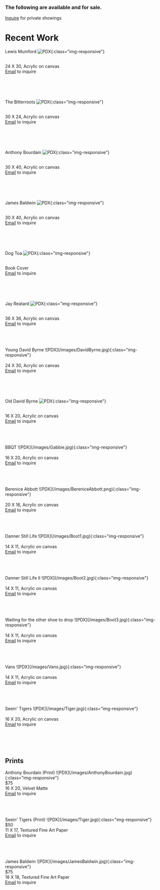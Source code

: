 <!-- ---
layout: page
title: Past Work
permalink: /portfolio/
tags: cv
--- -->
<h3>The following are available and for sale.</h3>

<a href="{{ site.url }}/contact">Inquire</a> for private showings

<h1> Recent Work </h1>

Lewis Mumford
![PDX](/images/Mumford.jpeg){:class="img-responsive"}
<div class="center">
<br>
24 X 30, Acrylic on canvas
<br>
<a href="{{ site.url }}/contact">Email</a> to inquire
</div>
<br>
<br>
<br>
<br>

The Bitterroots
![PDX](/images/Landscape.jpeg){:class="img-responsive"}
<div class="center">
<br>
30 X 24, Acrylic on canvas
<br>
<a href="{{ site.url }}/contact">Email</a> to inquire
</div>
<br>
<br>
<br>
<br>

Anthony Bourdain
![PDX](/images/AnthonyBourdain.jpg){:class="img-responsive"}
<div class="center">
<br>
30 X 40, Acrylic on canvas
<br>
<a href="{{ site.url }}/contact">Email</a> to inquire
</div>
<br>
<br>
<br>
<br>

James Baldwin
![PDX](/images/JamesBaldwin.jpg){:class="img-responsive"}
<div class="center">
<br>
30 X 40, Acrylic on canvas
<br>
<a href="{{ site.url }}/contact">Email</a> to inquire
</div>
<br>
<br>
<br>
<br>

Dog Toa
![PDX](/images/skullFinal.jpg){:class="img-responsive"}
<div class="center">
<br>
Book Cover
<br>
<a href="{{ site.url }}/contact">Email</a> to inquire
</div>
<br>
<br>
<br>
<br>

Jay Reatard
![PDX](/images/JayReatard.jpg){:class="img-responsive"}
<div class="center">
<br>
36 X 36, Acrylic on canvas
<br>
<a href="{{ site.url }}/contact">Email</a> to inquire
</div>
<br>
<br>
<br>
<br>
Young David Byrne
![PDX](/images/DavidByrne.jpg){:class="img-responsive"}
<div class="center">
<br>
24 X 30, Acrylic on canvas
<br>
<a href="{{ site.url }}/contact">Email</a> to inquire
</div>
<br>
<br>
<br>
<br>


Old David Byrne
![PDX](/images/DavidByrne2.jpg){:class="img-responsive"}
<div class="center">
<br>
16 X 20, Acrylic on canvas
<br>
<a href="{{ site.url }}/contact">Email</a> to inquire
</div>
<br>
<br>
<br>
<br>
BBQT
![PDX](/images/Gabbie.jpg){:class="img-responsive"}
<div class="center">
<br>
16 X 20, Acrylic on canvas
<br>
<a href="{{ site.url }}/contact">Email</a> to inquire
</div>
<br>
<br>
<br>
<br>
Berenice Abbott
![PDX](/images/BereniceAbbott.png){:class="img-responsive"}
<div class="center">
<br>
20 X 16, Acrylic on canvas
<br>
<a href="{{ site.url }}/contact">Email</a> to inquire
</div>
<br>
<br>
<br>
<br>
Danner Still Life
![PDX](/images/Boot1.jpg){:class="img-responsive"}
<div class="center">
<br>
14 X 11, Acrylic on canvas
<br>
<a href="{{ site.url }}/contact">Email</a> to inquire
</div>
<br>
<br>
<br>
<br>
Danner Still Life II
![PDX](/images/Boot2.jpg){:class="img-responsive"}
<div class="center">
<br>
14 X 11, Acrylic on canvas
<br>
<a href="{{ site.url }}/contact">Email</a> to inquire
</div>
<br>
<br>
<br>
<br>
Waiting for the other shoe to drop
![PDX](/images/Boot3.jpg){:class="img-responsive"}
<div class="center">
<br>
14 X 11, Acrylic on canvas
<br>
<a href="{{ site.url }}/contact">Email</a> to inquire
</div>
<br>
<br>
<br>
<br>
Vans
![PDX](/images/Vans.jpg){:class="img-responsive"}
<div class="center">
<br>
14 X 11, Acrylic on canvas
<br>
<a href="{{ site.url }}/contact">Email</a> to inquire
</div>
<br>
<br>
<br>
<br>
Seein' Tigers
![PDX](/images/Tiger.jpg){:class="img-responsive"}
<div class="center">
<br>
16 X 20, Acrylic on canvas
<br>
<a href="{{ site.url }}/contact">Email</a> to inquire
</div>
<br>
<br>
<br>
<br>


<h2> Prints </h2>
Anthony Bourdain (Print)
![PDX](/images/AnthonyBourdain.jpg){:class="img-responsive"}
<div class="center">
$75
<br>
16 X 20, Velvet Matte
<br>
<a href="{{ site.url }}/contact">Email</a> to inquire
</div>
<br>
<br>
<br>
<br>
Seein' Tigers (Print)
![PDX](/images/Tiger.jpg){:class="img-responsive"}
<div class="center">
$50
<br>
11 X 17, Textured Fine Art Paper
<br>
<a href="{{ site.url }}/contact">Email</a> to inquire
</div>
<br>
<br>
<br>
<br>
James Baldwin
![PDX](/images/JamesBaldwin.jpg){:class="img-responsive"}
<div class="center">
$75
<br>
18 X 18, Textured Fine Art Paper
<br>
<a href="{{ site.url }}/contact">Email</a> to inquire
</div>
